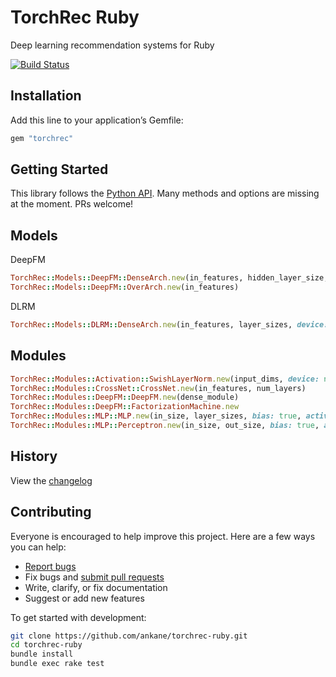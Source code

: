 # TorchRec Ruby

Deep learning recommendation systems for Ruby

[![Build Status](https://github.com/ankane/torchrec-ruby/actions/workflows/build.yml/badge.svg)](https://github.com/ankane/torchrec-ruby/actions)

## Installation

Add this line to your application’s Gemfile:

```ruby
gem "torchrec"
```

## Getting Started

This library follows the [Python API](https://pytorch.org/torchrec/). Many methods and options are missing at the moment. PRs welcome!

## Models

DeepFM

```ruby
TorchRec::Models::DeepFM::DenseArch.new(in_features, hidden_layer_size, embedding_dim)
TorchRec::Models::DeepFM::OverArch.new(in_features)
```

DLRM

```ruby
TorchRec::Models::DLRM::DenseArch.new(in_features, layer_sizes, device: nil)
```

## Modules

```ruby
TorchRec::Modules::Activation::SwishLayerNorm.new(input_dims, device: nil)
TorchRec::Modules::CrossNet::CrossNet.new(in_features, num_layers)
TorchRec::Modules::DeepFM::DeepFM.new(dense_module)
TorchRec::Modules::DeepFM::FactorizationMachine.new
TorchRec::Modules::MLP::MLP.new(in_size, layer_sizes, bias: true, activation: :relu, device: nil)
TorchRec::Modules::MLP::Perceptron.new(in_size, out_size, bias: true, activation: Torch.method(:relu), device: nil)
```

## History

View the [changelog](https://github.com/ankane/torchrec-ruby/blob/master/CHANGELOG.md)

## Contributing

Everyone is encouraged to help improve this project. Here are a few ways you can help:

- [Report bugs](https://github.com/ankane/torchrec-ruby/issues)
- Fix bugs and [submit pull requests](https://github.com/ankane/torchrec-ruby/pulls)
- Write, clarify, or fix documentation
- Suggest or add new features

To get started with development:

```sh
git clone https://github.com/ankane/torchrec-ruby.git
cd torchrec-ruby
bundle install
bundle exec rake test
```

